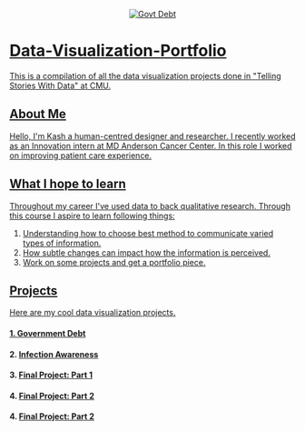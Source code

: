 <p align="center">
  <a href="https://github.com/skydolas/Data-Visualization-Portfolio
/blob/main/GOVTDEBT.md">
    <img src="https://img.shields.io/badge/Govt Debt" alt="Govt Debt">
  </a>
  <a href="https://github.com/skydolas/Data-Visualization-Portfolio
/blob/main/INFAWARE.md"
    <img src="https://img.shields.io/badge/Infaware" alt="Infaware">
  </a>
  <a href="https://github.com/skydolas/Data-Visualization-Portfolio
/blob/main/FinalProject.md"
    <img src="https://img.shields.io/badge/Go_to-Usage-orange" alt="Final:P1">
  </a>
   <a href="https://github.com/skydolas/Data-Visualization-Portfolio
/blob/main/final-project-part-two.md"
    <img src="https://img.shields.io/badge/Go_to-Usage-orange" alt="Final:P2">
      <a href="https://github.com/skydolas/Data-Visualization-Portfolio
/blob/main/final-project-part-three.md"
    <img src="https://img.shields.io/badge/Go_to-Usage-orange" alt="Final:P3">
</p>

# Data-Visualization-Portfolio
This is a compilation of all the data visualization projects done in "Telling Stories With Data" at CMU.

## About Me
Hello, I'm Kash a human-centred designer and researcher. I recently worked as an Innovation intern at MD Anderson Cancer Center. In this role I worked on improving patient care experience. 

## What I hope to learn
Throughout my career I've used data to back qualitative research. Through this course I aspire to learn following things:
1. Understanding how to choose best method to communicate varied types of information.
2. How subtle changes can impact how the information is perceived.
3. Work on some projects and get a portfolio piece.

## Projects
Here are my cool data visualization projects.

#### 1. [Government Debt](/GOVTDEBT.md)
#### 2. [Infection Awareness](/INFAWARE.md)
#### 3. [Final Project: Part 1](/FinalProject.md)
#### 4. [Final Project: Part 2](/final-project-part-two.md)
#### 4. [Final Project: Part 2](/final-project-part-three.md)

